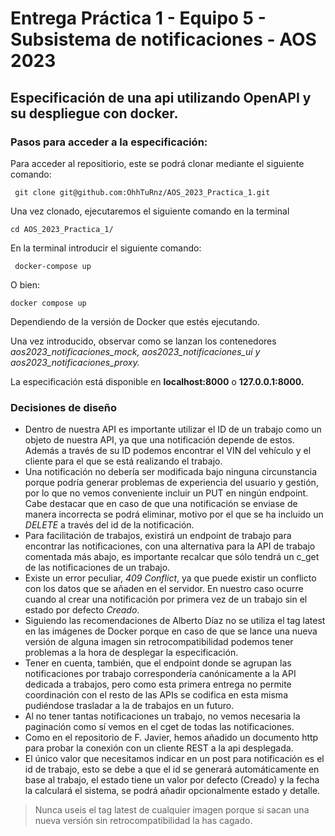 # Entrega Práctica 1 - Equipo 5 - Subsistema de notificaciones - AOS 2023
## Especificación de una api utilizando OpenAPI y su despliegue con docker.

### Pasos para acceder a la especificación:

Para acceder al repositiorio, este se podrá clonar mediante el siguiente comando:

     git clone git@github.com:OhhTuRnz/AOS_2023_Practica_1.git
     
Una vez clonado, ejecutaremos el siguiente comando en la terminal

    cd AOS_2023_Practica_1/

En la terminal introducir el siguiente comando:

     docker-compose up 
     
O bien:

    docker compose up
    
Dependiendo de la versión de Docker que estés ejecutando.

Una vez introducido, observar como se lanzan los contenedores *aos2023\_notificaciones\_mock, aos2023\_notificaciones\_ui y aos2023\_notificaciones\_proxy.*

La especificación está disponible en **localhost:8000** o **127.0.0.1:8000.**


### Decisiones de diseño

- Dentro de nuestra API es importante utilizar el ID de un trabajo como un objeto de nuestra API, ya que una notificación depende de estos. Además a través de su ID podemos encontrar el VIN del vehículo y el cliente para el que se está realizando el trabajo. 
- Una notificación no debería ser modificada bajo ninguna circunstancia porque podría generar problemas de experiencia del usuario y gestión, por lo que no vemos conveniente incluir un PUT en ningún endpoint. Cabe destacar que en caso de que una notificación se enviase de manera incorrecta se podrá eliminar, motivo por el que se ha incluido un *DELETE* a través del id de la notificación.
- Para facilitación de trabajos, existirá un endpoint de trabajo para encontrar las notificaciones, con una alternativa para la API de trabajo comentada más abajo, es importante recalcar que sólo tendrá un c_get de las notificaciones de un trabajo.
- Existe un error peculiar, *409 Conflict*, ya que puede existir un conflicto con los datos que se añaden en el servidor. En nuestro caso ocurre cuando al  crear una notificación por primera vez de un trabajo sin el estado por defecto *Creado*.
- Siguiendo las recomendaciones de Alberto Díaz no se utiliza el tag latest en las imágenes de Docker porque en caso de que se lance una nueva versión de alguna imagen sin retrocompatibilidad podemos tener problemas a la hora de desplegar la especificación.
- Tener en cuenta, también, que el endpoint donde se agrupan las notificaciones por trabajo correspondería canónicamente a la API dedicada a trabajos, pero como esta primera entrega no permite coordinación con el resto de las APIs se codifica en esta misma pudiéndose trasladar a la de trabajos en un futuro.
- Al no tener tantas notificaciones un trabajo, no vemos necesaria la paginación como sí vemos en el cget de todas las notificaciones.
- Como en el repositorio de F. Javier, hemos añadido un documento http para probar la conexión con un cliente REST a la api desplegada.
- El único valor que necesitamos indicar en un post para notificación es el id de trabajo, esto se debe a que el id se generará automáticamente en base al trabajo, el estado tiene un valor por defecto (Creado) y la fecha la calculará el sistema, se podrá añadir opcionalmente estado y detalle.

> Nunca useis el tag latest de cualquier imagen porque si sacan
> una nueva versión sin retrocompatibilidad la has cagado.
